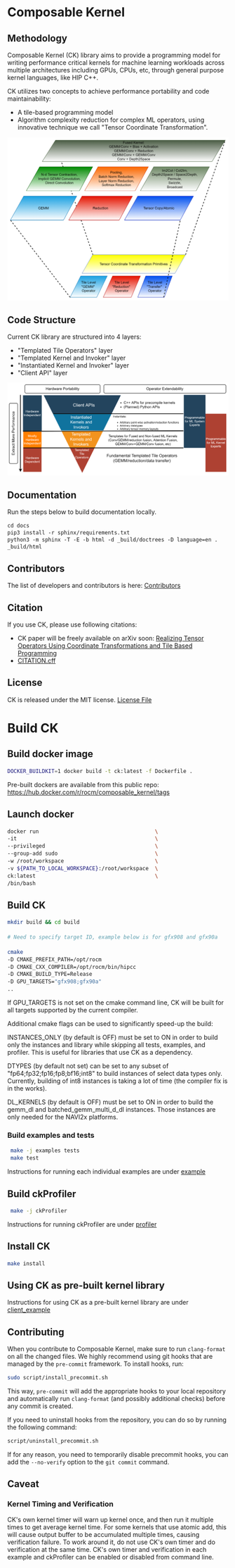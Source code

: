 # Composable Kernel

## Methodology

Composable Kernel (CK) library aims to provide a programming model for writing performance critical kernels for machine learning workloads across multiple architectures including GPUs, CPUs, etc, through general purpose kernel languages, like HIP C++.

CK utilizes two concepts to achieve performance portability and code maintainability:
* A tile-based programming model
* Algorithm complexity reduction for complex ML operators, using innovative technique we call "Tensor Coordinate Transformation".

![ALT](/docs/data/ck_component.png "CK Components")

## Code Structure

Current CK library are structured into 4 layers:
* "Templated Tile Operators" layer
* "Templated Kernel and Invoker" layer
* "Instantiated Kernel and Invoker" layer
* "Client API" layer

![ALT](/docs/data/ck_layer.png "CK Layers")

## Documentation

Run the steps below to build documentation locally.

```
cd docs
pip3 install -r sphinx/requirements.txt
python3 -m sphinx -T -E -b html -d _build/doctrees -D language=en . _build/html
```

## Contributors

The list of developers and contributors is here: [Contributors](/CONTRIBUTORS.md)

## Citation

If you use CK, please use following citations:
* CK paper will be freely available on arXiv soon: [Realizing Tensor Operators Using Coordinate Transformations and Tile Based Programming](???)
* [CITATION.cff](/CITATION.cff)

## License

CK is released under the MIT license. [License File](/LICENSE)


# Build CK

## Build docker image

```bash
DOCKER_BUILDKIT=1 docker build -t ck:latest -f Dockerfile .
```
Pre-built dockers are available from this public repo: 
https://hub.docker.com/r/rocm/composable_kernel/tags

## Launch docker

```bash
docker run                                     \
-it                                            \
--privileged                                   \
--group-add sudo                               \
-w /root/workspace                             \
-v ${PATH_TO_LOCAL_WORKSPACE}:/root/workspace  \
ck:latest                                      \
/bin/bash
```

## Build CK

```bash
mkdir build && cd build

# Need to specify target ID, example below is for gfx908 and gfx90a

cmake                                                                                             \
-D CMAKE_PREFIX_PATH=/opt/rocm                                                                    \
-D CMAKE_CXX_COMPILER=/opt/rocm/bin/hipcc                                                         \
-D CMAKE_BUILD_TYPE=Release                                                                       \
-D GPU_TARGETS="gfx908;gfx90a"                                                                    \
..
```

If GPU_TARGETS is not set on the cmake command line, CK will be built for all targets supported by the 
current compiler.


Additional cmake flags can be used to significantly speed-up the build:

INSTANCES_ONLY (by default is OFF) must be set to ON in order to build only the instances and library
while skipping all tests, examples, and profiler. This is useful for libraries that use CK as a dependency.

DTYPES (by default not set) can be set to any subset of "fp64;fp32;fp16;fp8;bf16;int8" to build instances 
of select data types only. Currently, building of int8 instances is taking a lot of time (the compiler fix is in the works).

DL_KERNELS (by default is OFF) must be set to ON in order to build the gemm_dl and batched_gemm_multi_d_dl 
instances. Those instances are only needed for the NAVI2x platforms.

### Build examples and tests

```bash
 make -j examples tests
 make test
```

Instructions for running each individual examples are under [example](/example)


## Build ckProfiler

```bash
 make -j ckProfiler
```
Instructions for running ckProfiler are under [profiler](/profiler)

## Install CK

```bash
make install
```

## Using CK as pre-built kernel library

Instructions for using CK as a pre-built kernel library are under [client_example](/client_example)

## Contributing

When you contribute to Composable Kernel, make sure to run `clang-format` on all the changed files. We highly recommend using git hooks that are managed by the `pre-commit` framework. To install hooks, run:

```bash
sudo script/install_precommit.sh
```

This way, `pre-commit` will add the appropriate hooks to your local repository and automatically run `clang-format` (and possibly additional checks) before any commit is created.

If you need to uninstall hooks from the repository, you can do so by running the following command:

```bash
script/uninstall_precommit.sh
```

If for any reason, you need to temporarily disable precommit hooks, you can add the `--no-verify` option to the `git commit` command.

## Caveat
### Kernel Timing and Verification

CK's own kernel timer will warn up kernel once, and then run it multiple times
to get average kernel time. For some kernels that use atomic add, this will cause
output buffer to be accumulated multiple times, causing verification failure.
To work around it, do not use CK's own timer and do verification at the same time.
CK's own timer and verification in each example and ckProfiler can be enabled or
disabled from command line.
